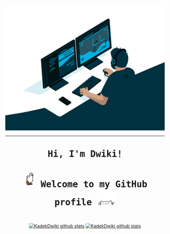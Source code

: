 <p align="center">
  <a href="#"><img height="400" width="600" src="coding.gif" alt="Kadek Dwiki"></a>
</p>
<hr></hr>
<div  align="center">
  <h1 ><samp>Hi, I'm Dwiki!</samp></h1>
  <h1 ><samp><img height="50" src="bebek.gif" alt="Hello"> Welcome to my GitHub profile <img height="50" src="cat.gif" alt="Hello"></samp></h1>
  <br>
  <p>
    <a href="#"><img src="https://github-readme-stats.vercel.app/api?username=KadekDwiki&hide_border=true&show_icons=true" alt="KadekDwiki github stats"></a>
    <a href="#"><img src="https://github-readme-stats.vercel.app/api/top-langs/?username=KadekDwiki&layout=compact" alt="KadekDwiki github stats"></a>
  </p>
</div>
<!--
**edisonlee55/edisonlee55** 


- 🌱 I’m currently learning ...
- 👯 I’m looking to collaborate on ...
- 🤔 I’m looking for help with ...
- 💬 Ask me about ...
- ⚡ Fun fact: ...
-->
